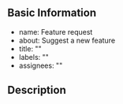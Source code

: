 ## Basic Information
- name: Feature request
- about: Suggest a new feature
- title: ""
- labels: ""
- assignees: ""

## Description
